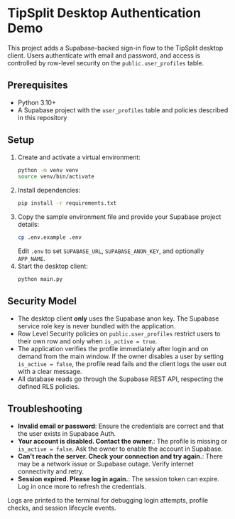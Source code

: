 # TipSplit Desktop Authentication Demo

This project adds a Supabase-backed sign-in flow to the TipSplit desktop client. Users authenticate with email and password, and access is controlled by row-level security on the `public.user_profiles` table.

## Prerequisites
- Python 3.10+
- A Supabase project with the `user_profiles` table and policies described in this repository

## Setup
1. Create and activate a virtual environment:
   ```bash
   python -m venv venv
   source venv/bin/activate
   ```
2. Install dependencies:
   ```bash
   pip install -r requirements.txt
   ```
3. Copy the sample environment file and provide your Supabase project details:
   ```bash
   cp .env.example .env
   ```
   Edit `.env` to set `SUPABASE_URL`, `SUPABASE_ANON_KEY`, and optionally `APP_NAME`.
4. Start the desktop client:
   ```bash
   python main.py
   ```

## Security Model
- The desktop client **only** uses the Supabase anon key. The Supabase service role key is never bundled with the application.
- Row Level Security policies on `public.user_profiles` restrict users to their own row and only when `is_active = true`.
- The application verifies the profile immediately after login and on demand from the main window. If the owner disables a user by setting `is_active = false`, the profile read fails and the client logs the user out with a clear message.
- All database reads go through the Supabase REST API, respecting the defined RLS policies.

## Troubleshooting
- **Invalid email or password**: Ensure the credentials are correct and that the user exists in Supabase Auth.
- **Your account is disabled. Contact the owner.**: The profile is missing or `is_active = false`. Ask the owner to enable the account in Supabase.
- **Can't reach the server. Check your connection and try again.**: There may be a network issue or Supabase outage. Verify internet connectivity and retry.
- **Session expired. Please log in again.**: The session token can expire. Log in once more to refresh the credentials.

Logs are printed to the terminal for debugging login attempts, profile checks, and session lifecycle events.
